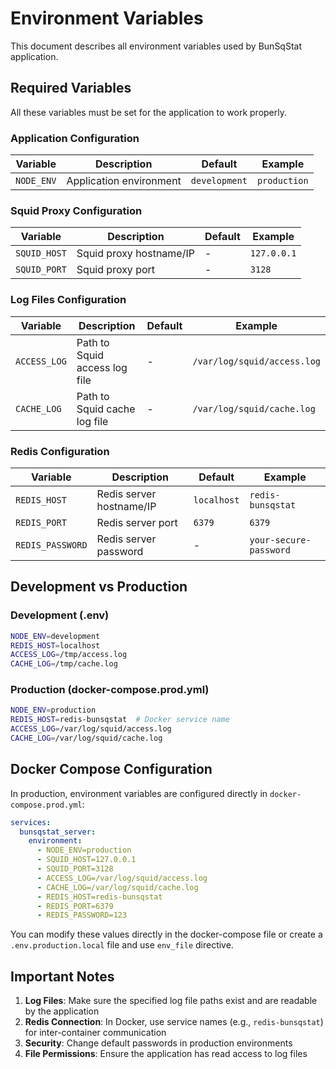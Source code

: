# Environment Variables

This document describes all environment variables used by BunSqStat application.

## Required Variables

All these variables must be set for the application to work properly.

### Application Configuration

| Variable | Description | Default | Example |
|----------|-------------|---------|---------|
| `NODE_ENV` | Application environment | `development` | `production` |

### Squid Proxy Configuration

| Variable | Description | Default | Example |
|----------|-------------|---------|---------|
| `SQUID_HOST` | Squid proxy hostname/IP | - | `127.0.0.1` |
| `SQUID_PORT` | Squid proxy port | - | `3128` |

### Log Files Configuration

| Variable | Description | Default | Example |
|----------|-------------|---------|---------|
| `ACCESS_LOG` | Path to Squid access log file | - | `/var/log/squid/access.log` |
| `CACHE_LOG` | Path to Squid cache log file | - | `/var/log/squid/cache.log` |

### Redis Configuration

| Variable | Description | Default | Example |
|----------|-------------|---------|---------|
| `REDIS_HOST` | Redis server hostname/IP | `localhost` | `redis-bunsqstat` |
| `REDIS_PORT` | Redis server port | `6379` | `6379` |
| `REDIS_PASSWORD` | Redis server password | - | `your-secure-password` |

## Development vs Production

### Development (.env)
```bash
NODE_ENV=development
REDIS_HOST=localhost
ACCESS_LOG=/tmp/access.log
CACHE_LOG=/tmp/cache.log
```

### Production (docker-compose.prod.yml)
```bash
NODE_ENV=production
REDIS_HOST=redis-bunsqstat  # Docker service name
ACCESS_LOG=/var/log/squid/access.log
CACHE_LOG=/var/log/squid/cache.log
```

## Docker Compose Configuration

In production, environment variables are configured directly in `docker-compose.prod.yml`:

```yaml
services:
  bunsqstat_server:
    environment:
      - NODE_ENV=production
      - SQUID_HOST=127.0.0.1
      - SQUID_PORT=3128
      - ACCESS_LOG=/var/log/squid/access.log
      - CACHE_LOG=/var/log/squid/cache.log
      - REDIS_HOST=redis-bunsqstat
      - REDIS_PORT=6379
      - REDIS_PASSWORD=123
```

You can modify these values directly in the docker-compose file or create a `.env.production.local` file and use `env_file` directive.

## Important Notes

1. **Log Files**: Make sure the specified log file paths exist and are readable by the application
2. **Redis Connection**: In Docker, use service names (e.g., `redis-bunsqstat`) for inter-container communication
3. **Security**: Change default passwords in production environments
4. **File Permissions**: Ensure the application has read access to log files
